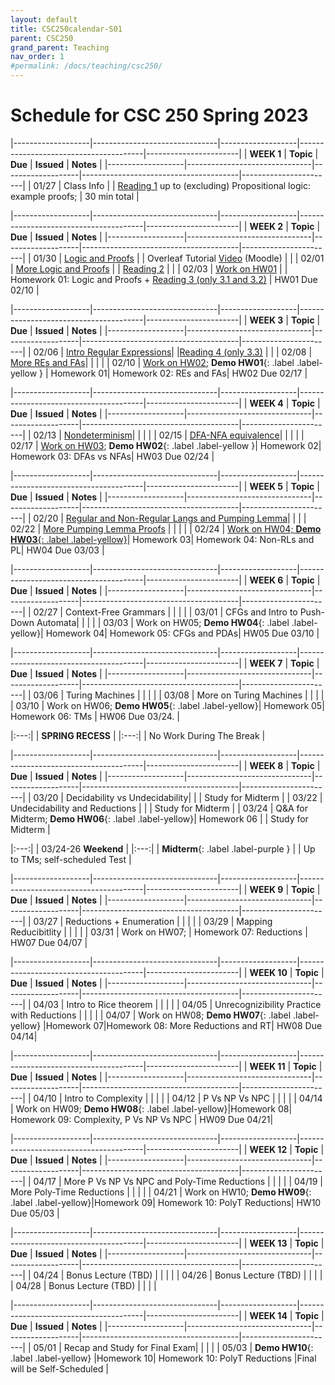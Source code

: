 ```yaml
---
layout: default
title: CSC250calendar-S01
parent: CSC250
grand_parent: Teaching
nav_order: 1
#permalink: /docs/teaching/csc250/
---
```



# Schedule for CSC 250 Spring 2023



|-------------------|-------------------------------|-------------------|---------------------------------------|-----------------------|
| **WEEK 1**        | **Topic**                     | **Due**           | **Issued**                          	| **Notes**        		|
|-------------------|-------------------------------|-------------------|---------------------------------------|-----------------------|
| 01/27            	| Class Info                   	|                	| [Reading 1](https://medium.com/how-to-build-an-asi/how-to-do-propositional-logic-503576b28bd2) up to (excluding) Propositional logic: example proofs;				 | 30 min total   		 |


|-------------------|-------------------------------|-------------------|---------------------------------------|-----------------------|
| **WEEK 2**        | **Topic**                    	| **Due**          	| **Issued**                           	| **Notes**          	|
|-------------------|-------------------------------|-------------------|---------------------------------------|-----------------------|
| 01/30             | [Logic and Proofs](lecture-02.html)             	|  				  	| Overleaf Tutorial [Video](https://smith.hosted.panopto.com/Panopto/Pages/Viewer.aspx?id=8a8745bf-b479-4875-848a-af910180359c) (Moodle)	  	|                     	|
| 02/01             | [More Logic and Proofs](lecture-03.html)           |  | [Reading 2](http://web.stanford.edu/class/archive/cs/cs103/cs103.1164/handouts/240%20Guide%20to%20Induction.pdf)  |                     |
| 02/03             | [Work on HW01](lecture-04.html)   |              		| Homework 01: Logic and Proofs + <a href="https://eng.libretexts.org/Bookshelves/Computer_Science/Programming_and_Computation_Fundamentals/Foundations_of_Computation_(Critchlow_and_Eck)/03%3A_Regular_Expressions_and_FSA's" target="_blank">Reading 3 (only 3.1 and 3.2)</a>        	| HW01 Due 02/10  		|

|-------------------|-------------------------------|-------------------|---------------------------------------|-----------------------|
| **WEEK 3**        | **Topic**                    	| **Due**          	| **Issued**                           	| **Notes**          	|
|-------------------|-------------------------------|-------------------|---------------------------------------|-----------------------|
| 02/06             | [Intro Regular Expressions](lecture-05.html)|                  	|<a href="https://eng.libretexts.org/Bookshelves/Computer_Science/Programming_and_Computation_Fundamentals/Foundations_of_Computation_(Critchlow_and_Eck)/03%3A_Regular_Expressions_and_FSA's" target="_blank">Reading 4 (only 3.3)</a>                                       |                    	|
| 02/08             | [More REs and FAs](lecture-06.html)|                  	|                                       |                    	|
| 02/10             | [Work on HW02](lecture-07.html); **Demo HW01**{: .label .label-yellow } | Homework 01| Homework 02: REs and FAs| HW02 Due 02/17 		|

|-------------------|-------------------------------|-------------------|---------------------------------------|-----------------------|
| **WEEK 4**        | **Topic**                    	| **Due**          	| **Issued**                           	| **Notes**          	|
|-------------------|-------------------------------|-------------------|---------------------------------------|-----------------------|
| 02/13             | [Nondeterminism](lecture-08.html)|                  	|                                       |                    	|
| 02/15             | [DFA-NFA equivalence](lecture-09.html)|                  	|                                       |                    	|
| 02/17             | [Work on HW03](lecture-10.html); **Demo HW02**{: .label .label-yellow }| Homework 02| Homework 03: DFAs vs NFAs| HW03 Due 02/24 		|

|-------------------|-------------------------------|-------------------|---------------------------------------|-----------------------|
| **WEEK 5**        | **Topic**                    	| **Due**          	| **Issued**                           	| **Notes**          	|
|-------------------|-------------------------------|-------------------|---------------------------------------|-----------------------|
| 02/20             | [Regular and Non-Regular Langs and Pumping Lemma](lecture-11.html)|                                       |                    	|
| 02/22             | [More Pumping Lemma Proofs](lecture-12.html)    	|                  	|                                       |                    	|
| 02/24             | [Work on HW04; **Demo HW03**{: .label .label-yellow}](lecture-13.html)| Homework 03| Homework 04: Non-RLs and PL| HW04 Due 03/03 	|

|-------------------|-------------------------------|-------------------|---------------------------------------|-----------------------|
| **WEEK 6**        | **Topic**                    	| **Due**          	| **Issued**                           	| **Notes**          	|
|-------------------|-------------------------------|-------------------|---------------------------------------|-----------------------|
| 02/27             | Context-Free Grammars        	|                  	|                                       |                    	|
| 03/01             | CFGs and Intro to Push-Down Automata|           	|                                       |                    	|
| 03/03             | Work on HW05; **Demo HW04**{: .label .label-yellow}| Homework 04| Homework 05: CFGs and PDAs| HW05 Due 03/10 		|

|-------------------|-------------------------------|-------------------|---------------------------------------|-----------------------|
| **WEEK 7**        | **Topic**                    	| **Due**          	| **Issued**                           	| **Notes**          	|
|-------------------|-------------------------------|-------------------|---------------------------------------|-----------------------|
| 03/06             | Turing Machines             	|                  	|                                       |                    	|
| 03/08             | More on Turing Machines      	|                  	|                                       |                    	|
| 03/10             | Work on HW06; **Demo HW05**{: .label .label-yellow}| Homework 05| Homework 06: TMs	  	| HW06 Due 03/24.    	|



|:---:|
| **SPRING RECESS** |
|:---:|
|   No Work During The Break  |


|-------------------|-------------------------------|-------------------|---------------------------------------|-----------------------|
| **WEEK 8**        | **Topic**                    	| **Due**          	| **Issued**                           	| **Notes**          	|
|-------------------|-------------------------------|-------------------|---------------------------------------|-----------------------|
| 03/20             | Decidability vs Undecidability|                 	|                                       | Study for Midterm		|
| 03/22             | Undecidability and Reductions	|                  	|                                       | Study for Midterm		|
| 03/24             | Q&A for Midterm; **Demo HW06**{: .label .label-yellow}| Homework 06 |                     | Study for Midterm		|


|:---:|
| 03/24-26 **Weekend** |
|:---:|
|   **Midterm**{: .label .label-purple } |
|   Up to TMs; self-scheduled Test |


|-------------------|-------------------------------|-------------------|---------------------------------------|-----------------------|
| **WEEK 9**        | **Topic**                    	| **Due**          	| **Issued**                           	| **Notes**          	|
|-------------------|-------------------------------|-------------------|---------------------------------------|-----------------------|
| 03/27             | Reductions + Enumeration	   	|                  	|                                       |                    	|
| 03/29             | Mapping Reducibitlity        	|                  	|                                       |                    	|
| 03/31             | Work on HW07;										| Homework 07: Reductions			  	| HW07 Due 04/07     	|

|-------------------|-------------------------------|-------------------|---------------------------------------|-----------------------|
| **WEEK 10**       | **Topic**                    	| **Due**          	| **Issued**                            | **Notes**          	|
|-------------------|-------------------------------|-------------------|---------------------------------------|-----------------------|
| 04/03             | Intro to Rice theorem		   	|                  	|                                       |                    	|
| 04/05             | Unrecognizibility Practice with Reductions     	|  |                                    |                    	|
| 04/07    		| Work on HW08; **Demo HW07**{: .label .label-yellow}	|Homework 07|Homework 08: More Reductions and RT| HW08 Due 04/14|

|-------------------|-------------------------------|-------------------|---------------------------------------|-----------------------|
| **WEEK 11**       | **Topic**                    	| **Due**          	| **Issued**                            | **Notes**          	|
|-------------------|-------------------------------|-------------------|---------------------------------------|-----------------------|
| 04/10             | Intro to Complexity     		|                  	|                                       |                    	|
| 04/12             | P Vs NP Vs NPC     			|                  	|                                       |                    	|
| 04/14     | Work on HW09; **Demo HW08**{: .label .label-yellow}|Homework 08| Homework 09: Complexity, P Vs NP Vs NPC | HW09 Due 04/21|

|-------------------|-------------------------------|-------------------|---------------------------------------|-----------------------|
| **WEEK 12**       | **Topic**                    	| **Due**          	| **Issued**                            | **Notes**          	|
|-------------------|-------------------------------|-------------------|---------------------------------------|-----------------------|
| 04/17             | More P Vs NP Vs NPC and Poly-Time Reductions  |  	|                                       |                    	|
| 04/19             | More Poly-Time Reductions     |                  	|                                       |                    	|
| 04/21             | Work on HW10; **Demo HW09**{: .label .label-yellow}|Homework 09| Homework 10: PolyT Reductions| HW10 Due 05/03    |

|-------------------|-------------------------------|-------------------|---------------------------------------|-----------------------|
| **WEEK 13**       | **Topic**                    	| **Due**          	| **Issued**                            | **Notes**          	|
|-------------------|-------------------------------|-------------------|---------------------------------------|-----------------------|
| 04/24             | Bonus Lecture (TBD) 			|     				|                                       |                    	|
| 04/26             | Bonus Lecture (TBD) 			|     				|                                       |                    	|
| 04/28             | Bonus Lecture (TBD) 			|     				|                                       |                    	|

|-------------------|-------------------------------|-------------------|---------------------------------------|-----------------------|
| **WEEK 14**       | **Topic**                    	| **Due**          	| **Issued**                            | **Notes**          	|
|-------------------|-------------------------------|-------------------|---------------------------------------|-----------------------|
| 05/01             | Recap and Study for Final Exam|                  	|                                       |                    	|
| 05/03             | **Demo HW10**{: .label .label-yellow}	|Homework 10| Homework 10: PolyT Reductions	|Final will be Self-Scheduled	|

